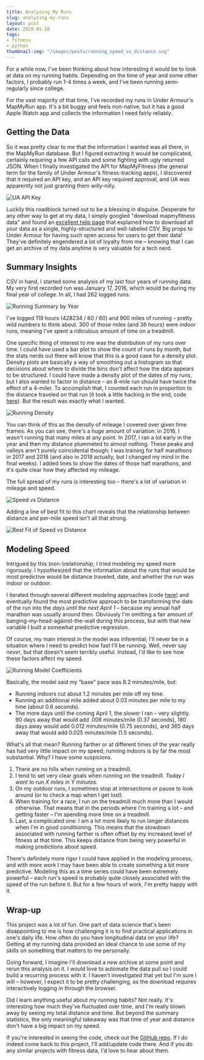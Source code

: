 ```yaml
---
title: Analyzing My Runs
slug: analyzing-my-runs
layout: post
date: 2020-01-28
tags:
- fitness
- python
thumbnail-img: "/images/posts/running_speed_vs_distance.svg"
---
```


For a while now, I've been thinking about how interesting it would be to look at data on my running habits. Depending on the time of year and some other factors, I probably run 1-4 times a week, and I've been running semi-regularly since college.

For the vast majority of that time, I've recorded my runs in Under Armour's MapMyRun app.
It's a bit buggy and feels non-native, but it has a good Apple Watch app and collects the information I need fairly reliably.

<!--more-->

## Getting the Data

So it was pretty clear to me that the information I wanted was all there, in the MapMyRun database. But I figured extracting it would be complicated, certainly requiring a few API calls and some fighting with ugly returned JSON. When I finally investigated the API for MapMyFitness (the general term for the family of Under Armour's fitness-tracking apps), I discovered that it required an API key, and an API key required approval, and UA was apparently not just granting them willy-nilly.

![UA API Key](UA_API_key.png)

Luckily this roadblock turned out to be a blessing in disguise. Desperate for any other way to get at my data, I simply googled "download mapmyfitness data" and found an [excellent help page](https://support.mapmyfitness.com/hc/en-us/articles/200118594-Export-Workout-Data) that explained how to download all your data as a single, highly-structured and well-labeled CSV. Big props to Under Armour for having such open access for users to get their data! They've definitely engendered a lot of loyalty from me – knowing that I can get an archive of my data anytime is very valuable for a tech nerd.

## Summary Insights

CSV in hand, I started some analysis of my last four years of running data. My very first recorded run was January 17, 2016, which would be during my final year of college. In all, I had 262 logged runs.

![Running Summary by Year](running_year_summaries.png)

I've logged 119 hours (428234 / 60 / 60) and 900 miles of running – pretty wild numbers to think about. 300 of those miles (and 36 hours) were indoor runs, meaning I've spent a ridiculous amount of time on a treadmill.

One specific thing of interest to me was the distribution of my runs over time. I could have used a bar plot to show the count of runs by month, but the stats nerds out there will know that this is a good case for a density plot. Density plots are basically a way of smoothing out a histogram so that decisions about where to divide the bins don't affect how the data appears to be structured. I could have made a density plot of the dates of my runs, but I also wanted to factor in distance – an 8-mile run should have twice the effect of a 4-miler. To accomplish that, I counted each run in proportion to the distance traveled on that run (it took a little hacking in the end, code  [here](https://github.com/eswan18/fitness/blob/master/02%20-%20Summaries.ipynb)). But the result was exactly what I wanted.

![Running Density](running_density.png)

You can think of this as the density of mileage I covered over given time frames. As you can see, there's a huge amount of variation: in 2016, I wasn't running that many miles at any point. In 2017, I ran a lot early in the year and then my distance plummeted to almost nothing. These peaks and valleys aren't purely coincidental though; I was training for half marathons in 2017 and 2018 (and also in 2019 actually, but I changed my mind in the final weeks). I added lines to show the dates of those half marathons, and it's quite clear how they affected my mileage.

The full spread of my runs is interesting too – there's a lot of variation in mileage and speed.

![Speed vs Distance](running_speed_vs_distance.svg)

Adding a line of best fit to this chart reveals that the relationship between distance and per-mile speed isn't all that strong.

![Best Fit of Speed vs Distance](running_speed_vs_distance_best_fit.svg)

## Modeling Speed

Intrigued by this (non-)relationship, I tried modeling my speed more rigorously. I hypothesized that the information about the runs that would be most predictive would be distance traveled, date, and whether the run was indoor or outdoor.

I iterated through several different modeling approaches (code [here](https://github.com/eswan18/fitness/blob/master/Modeling.ipynb)) and eventually found the most predictive approach to be transforming the date of the run into the *days until the next April 1* – because my annual half marathon was usually around then. Obviously I'm omitting a fair amount of banging-my-head-against-the-wall during this process, but with that new variable I built a somewhat predictive regression.

Of course, my main interest in the model was inferential; I'll never be in a situation where I need to predict how fast I'll be running. Well, never say *never*, but that doesn't seem terribly useful. Instead, I'd like to see how these factors affect my speed.

![Running Model Coefficients](running_model_coefficients.png)

Basically, the model said my "base" pace was 8.2 minutes/mile, but:
- Running indoors cut about 1.2 minutes per mile off my time.
- Running an additional mile added about 0.03 minutes per mile to my time (about 0.6 seconds).
- The more days until the coming April 1, the slower I ran – very slightly. 90 days away that would add .006 minutes/mile (0.37 seconds), 180 days away would add 0.012 minutes/mile (0.75 seconds), and 365 days away that would add 0.025 minutes/mile (1.5 seconds).

What's all that mean? Running farther or at different times of the year really has had very little impact on my speed; running indoors is by far the most substantial. Why? I have some suspicions.
1. There are no hills when running on a treadmill.
2. I tend to set very clear goals when running on the treadmill. *Today I want to run X miles in Y minutes.*
3. On my outdoor runs, I sometimes stop at intersections or pause to look around (or to check a map when I get lost).
4. When training for a race, I run on the treadmill much more than I would otherwise. That means that in the periods where I'm training a lot – and getting faster – I'm spending more time on a treadmill.
5. Last, a complicated one: I am a lot more likely to run longer distances when I'm in good conditioning. This means that the slowdown associated with running farther is often offset by my increased level of fitness at that time. This keeps distance from being very powerful in making predictions about speed.

There's definitely more rigor I could have applied in the modeling process, and with more work I may have been able to create something a bit more predictive. Modeling this as a time series could have been extremely powerful – each run's speed is probably quite closely associated with the speed of the run before it. But for a few hours of work, I'm pretty happy with it.

## Wrap-up

This project was a lot of fun. One part of data science that's been disappointing to me is how challenging it is to find practical applications in one's daily life. How often do you have longitudinal data on your life? Getting at my running data provided an ideal chance to use some of my skills on something that matters to me personally.

Going forward, I imagine I'll download a new archive at some point and rerun this analysis on it. I would love to automate the data pull so I could build a recurring process with it. I haven't investigated that yet but I'm sure I will – however, I expect it to be pretty challenging, as the download requires interactively logging in through the browser.

Did I learn anything useful about my running habits? Not really. It's interesting how much they've fluctuated over time, and I'm really blown away by seeing my total distance and time. But beyond the summary statistics, the only meaningful takeaway was that time of year and distance don't have a big impact on my speed.

If you're interested in seeing the code, check out the [GitHub repo](https://github.com/eswan18/fitness). If I do indeed come back to this project, I'll add/update code there. And if you do any similar projects with fitness data, I'd love to hear about them.
